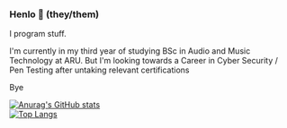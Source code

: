 ### Henlo 👋 (they/them)

I program stuff.

I'm currently in my third year of studying BSc in Audio and Music Technology at ARU.
But I'm looking towards a Career in Cyber Security / Pen Testing after untaking relevant certifications

Bye

[![Anurag's GitHub stats](https://github-readme-stats.vercel.app/api?username=I-Chlo&theme=radical)](https://github.com/anuraghazra/github-readme-stats)<br>
[![Top Langs](https://github-readme-stats.vercel.app/api/top-langs/?username=I-Chlo&theme=radical)](https://github.com/anuraghazra/github-readme-stats)
